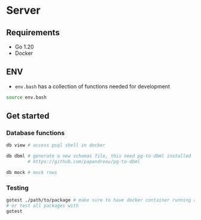 # Server

## Requirements

- Go 1.20
- Docker

## ENV

- `env.bash` has a collection of functions needed for development

```sh
source env.bash
```

## Get started

### Database functions

```sh
db view # access psql shell in docker

db dbml # generate a new schemas file, this need pg-to-dbml installed
        # https://github.com/papandreou/pg-to-dbml

db mock # mock rows
```

### Testing

```sh
gotest ./path/to/package # make sure to have docker container running and mock data in db
# or test all packages with
gotest
```

